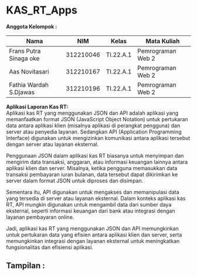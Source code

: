 # KAS_RT_Apps

**Anggota Kelompok :** <br>

| Nama                    | NIM       | Kelas     | Mata Kuliah       |
| ------------------------| --------- | --------- | ----------------- |
| Frans Putra Sinaga oke     | 312210046 | TI.22.A.1 | Pemrograman Web 2 |
| Aas Novitasari          | 312210167 | TI.22.A.1 | Pemrograman Web 2 |
| Fathia Wardah S.Djawas  | 312210196 | TI.22.A.1 | Pemrograman Web 2 |

**Aplikasi Laporan Kas RT:** <br>
Aplikasi kas RT yang menggunakan JSON dan API adalah aplikasi yang memanfaatkan format JSON (JavaScript Object Notation) untuk pertukaran data antara aplikasi klien (misalnya aplikasi di perangkat pengguna) dan server atau penyedia layanan. Sedangkan API (Application Programming Interface) digunakan untuk mengizinkan komunikasi antara aplikasi tersebut dengan server atau layanan eksternal.

Penggunaan JSON dalam aplikasi kas RT biasanya untuk menyimpan dan mengirim data transaksi, anggaran, atau informasi keuangan lainnya antara aplikasi klien dan server. Misalnya, ketika pengguna memasukkan data transaksi pembayaran iuran bulanan, data tersebut dapat dikirimkan ke server dalam format JSON untuk diproses dan disimpan.

Sementara itu, API digunakan untuk mengakses dan memanipulasi data yang tersedia di server atau layanan eksternal. Dalam konteks aplikasi kas RT, API mungkin digunakan untuk mengambil data dari sumber daya eksternal, seperti informasi keuangan dari bank atau integrasi dengan layanan pembayaran online.

Jadi, aplikasi kas RT yang menggunakan JSON dan API memungkinkan untuk pertukaran data yang efisien antara aplikasi klien dan server, serta memungkinkan integrasi dengan layanan eksternal untuk meningkatkan fungsionalitas dan efisiensi aplikasi.

**Tampilan :**
--
